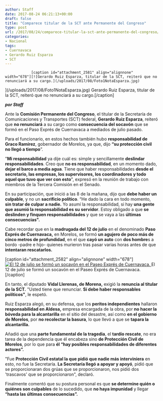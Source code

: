 ```yaml
---
author: Staff
date: 2017-08-24 06:21:13+00:00
draft: false
title: "Comparece titular de la SCT ante Permanente del Congreso"
type: post
url: /2017/08/24/comparece-titular-la-sct-ante-permanente-del-congreso/
categories:
- Nacional
tags:
- Cuernavaca
- Gerardo Ruiz Esparza
- SCT
---
```



				[caption id="attachment_2581" align="alignnone" width="678"][![Gerardo Ruiz Esparza, titular de la SCT, reiteró que no renunciará a su cargo.](/uploads/2017/08/Foto1NotaEsparza.jpg)
](/uploads/2017/08/Foto1NotaEsparza.jpg) Gerardo Ruiz Esparza, titular de la SCT, reiteró que no renunciará a su cargo.[/caption]

_**por Staff**_

Ante la **Comisión Permanente del Congreso**, el titular de la Secretaría de Comunicaciones y Transportes (SCT) federal, **Gerardo Ruiz Esparza**, reiteró que **no renunciará** a su cargo como **consecuencia del socavón** que se formó en el Paso Exprés de Cuernavaca a mediados de julio pasado.

Para el funcionario, en estos hechos también hubo **responsabilidad de Graco Ramírez**, gobernador de Morelos, ya que, dijo **“su protección civil no llegó a tiempo**”.

"**Mi responsabilidad** ya dije cuál es: simple y sencillamente **deslindar responsabilidades**. Creo que **no es responsabilidad**, en un momento dado, **dejar el barco a media agua**. Tiene que haber responsabilidades **desde el secretario, las empresas, los supervisores, los coordinadores y todo aquel que tuvo que ver con esto**", expresó en la reunión de trabajo con miembros de la Tercera Comisión en el Senado.

En su participación, que inició a las 8 de la mañana, dijo que **debe haber un culpable**, y no un **sacrificio político**. “He dado la cara en todo momento, **sin tratar de culpar a nadie.** Yo asumí la responsabilidad, si hay **una gente que asumió la responsabilidad es su servidor**. Estoy obligado a que **se deslinden y finquen responsabilidades** y que se vaya a las **últimas consecuencias".**

Cabe recordar que en la **madrugada del 12 de julio** en el denominado **Paso Exprés de Cuernavaca,** en Morelos, se formó **un agujero de poco más de cinco metros de profundidad**, en el que **cayó un auto** con **dos hombre**s a bordo -padre e hijo- quienes murieron tras pasar varias horas antes de que **intentaran rescatarlos.**

[caption id="attachment_2582" align="alignnone" width="678"][![El 12 de julio se formó un socavón en el Paseo Exprés de Cuernavaca.](/uploads/2017/08/Foto2NotaEsparza.jpg)
](/uploads/2017/08/Foto2NotaEsparza.jpg) El 12 de julio se formó un socavón en el Paseo Exprés de Cuernavaca.[/caption]

En tanto, el diputado **Vidal Llerenas, de Morena,** exigió la **renuncia al titular de la SCT.** "Usted tiene que renunciar. **Sí debe haber responsables políticos"**, le espetó.

Ruiz Esparza alegó, en su defensa, que los **peritos independientes** hallaron **responsabilidad en Aldesa,** empresa encargada de la obra, por **no hacer la bóveda para la alcantarilla** en el sitio del desastre, así como **en el gobierno de Morelos**, por **no recolectar la basura**, lo que llevó a que se **tapara la alcantarilla.**

Añadió que una **parte fundamental de la tragedia**, el **tardío rescate**, no era tarea de la dependencia que él encabeza sino **de Protección Civil de Morelos**, por lo que para **él “hay posibles responsabilidades de diferentes actores”.**

"Fue **Protección Civil estatal la que pidió que nadie más interviniera** en esto, no fue la Secretaría. **La Secretaría llegó a apoyar y apoyó**, pidió que se proporcionaran dos grúas que se proporcionaron, nos pidió dos 'trascavos' que se proporcionaron", declaró.

Finalmente comentó que su postura personal es que **se determine quién o quiénes son culpables** de lo sucedido, que **no haya impunidad** y llegar **“hasta las últimas consecuencias”.**		
